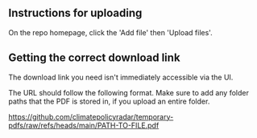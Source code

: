 ## Instructions for uploading

On the repo homepage, click the 'Add file' then 'Upload files'.

## Getting the correct download link

The download link you need isn't immediately accessible via the UI. 

The URL should follow the following format. Make sure to add any folder paths that the PDF is stored in, if you upload an entire folder.

https://github.com/climatepolicyradar/temporary-pdfs/raw/refs/heads/main/PATH-TO-FILE.pdf
